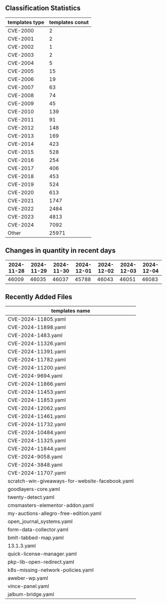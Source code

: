 ## Classification Statistics
| templates type | templates conut | 
| --- | --- |
| CVE-2000 | 2 |
| CVE-2001 | 2 |
| CVE-2002 | 1 |
| CVE-2003 | 2 |
| CVE-2004 | 5 |
| CVE-2005 | 15 |
| CVE-2006 | 19 |
| CVE-2007 | 63 |
| CVE-2008 | 74 |
| CVE-2009 | 45 |
| CVE-2010 | 139 |
| CVE-2011 | 91 |
| CVE-2012 | 148 |
| CVE-2013 | 169 |
| CVE-2014 | 423 |
| CVE-2015 | 528 |
| CVE-2016 | 254 |
| CVE-2017 | 406 |
| CVE-2018 | 453 |
| CVE-2019 | 524 |
| CVE-2020 | 613 |
| CVE-2021 | 1747 |
| CVE-2022 | 2484 |
| CVE-2023 | 4813 |
| CVE-2024 | 7092 |
| Other | 25971 |
## Changes in quantity in recent days
|2024-11-28 | 2024-11-29 | 2024-11-30 | 2024-12-01 | 2024-12-02 | 2024-12-03 | 2024-12-04|
|--- | ------ | ------ | ------ | ------ | ------ | ---|
|46009 | 46035 | 46037 | 45788 | 46043 | 46051 | 46083|
## Recently Added Files
| templates name | 
| --- |
| CVE-2024-11805.yaml |
| CVE-2024-11898.yaml |
| CVE-2024-1483.yaml |
| CVE-2024-11326.yaml |
| CVE-2024-11391.yaml |
| CVE-2024-11782.yaml |
| CVE-2024-11200.yaml |
| CVE-2024-9694.yaml |
| CVE-2024-11866.yaml |
| CVE-2024-11453.yaml |
| CVE-2024-11853.yaml |
| CVE-2024-12062.yaml |
| CVE-2024-11461.yaml |
| CVE-2024-11732.yaml |
| CVE-2024-10484.yaml |
| CVE-2024-11325.yaml |
| CVE-2024-11844.yaml |
| CVE-2024-9058.yaml |
| CVE-2024-3848.yaml |
| CVE-2024-11707.yaml |
| scratch-win-giveaways-for-website-facebook.yaml |
| goodlayers-core.yaml |
| twenty-detect.yaml |
| cmsmasters-elementor-addon.yaml |
| my-auctions-allegro-free-edition.yaml |
| open_journal_systems.yaml |
| form-data-collector.yaml |
| bmlt-tabbed-map.yaml |
| 13.1.3.yaml |
| quick-license-manager.yaml |
| pkp-lib-open-redirect.yaml |
| k8s-missing-network-policies.yaml |
| aweber-wp.yaml |
| vince-panel.yaml |
| jalbum-bridge.yaml |
